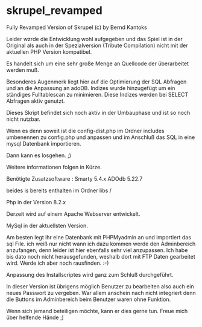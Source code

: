 # skrupel_revamped
Fully Revamped Version of Skrupel (c) by Bernd Kantoks

Leider wzrde die Entwicklung wohl aufgegeben und das Spiel ist in der Original als auch in der Spezialversion (Tribute Compilation) nicht mit der aktuellen PHP Version kompatibel.

Es handelt sich um eine sehr große Menge an Quellcode der überarbeitet werden muß.

Besonderes Augenmerk liegt hier auf die Optimierung der SQL Abfragen und an die Anpassung an adoDB.
Indizes wurde hinzugefügt um ein ständiges Fulltablescan zu minimieren. Diese Indizes werden bei SELECT Abfragen aktiv genutzt.

Dieses Skript befindet sich noch aktiv in der Umbauphase und ist so noch nicht nutzbar.

Wenn es denn soweit ist die config-dist.php im Ordner includes umbenennen zu config.php und anpassen und im Anschluß das SQL in eine mysql Datenbank importieren.

Dann kann es losgehen. ;)

Weitere informationen folgen in Kürze.

Benötigte Zusatzsoftware :
Smarty 5.4.x
ADOdb 5.22.7 

beides is bereits enthalten im Ordner libs /

Php in der Version 8.2.x

Derzeit wird auf einem Apache Webserver entwickelt.  

MySql in der aktuellsten Version.

Am besten legt ihr eine Datenbank mit PHPMyadmin an und importiert das sql File.
ich weiß nur nicht wann ich dazu kommen werde den Adminbereich anzufangen, denn leider ist hier ebenfalls sehr viel anzupassen.
Ich habe bis dato noch nicht herausgefunden, weshalb dort mit FTP Daten gearbeitet wird. Werde ich aber noch rausfinden. :-)


Anpassung des Installscriptes wird ganz zum Schluß durchgeführt.

In dieser Version ist übrigens möglich Benutzer zu bearbeiten also auch ein neues Passwort zu vergeben. 
War allem anschein nach nicht integriert denn die Buttons im Adminbereich beim Benutzer waren ohne Funktion.


Wenn sich jemand beteiligen möchte, kann er dies gerne tun. Freue mich über helfende Hände ;)
